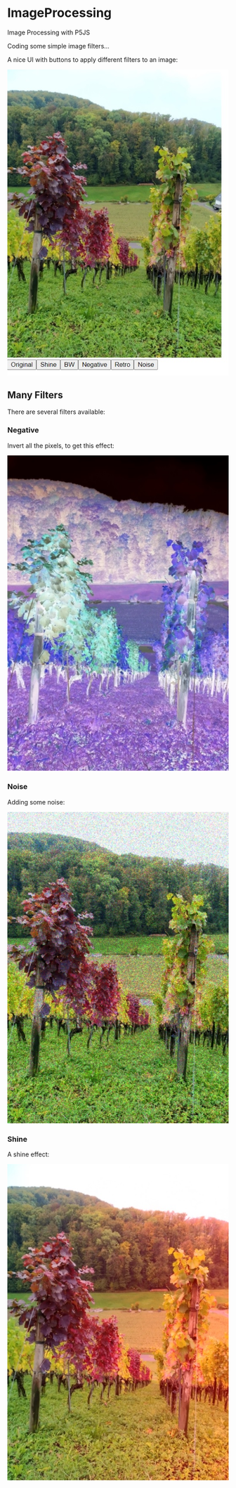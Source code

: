 # ImageProcessing

Image Processing with P5JS

Coding some simple image filters...

A nice UI with buttons to apply different filters to an image:

![User Interface](https://raw.githubusercontent.com/johnnyawesome/ImageProcessing/main/ImageProcessing/DemoImages/UI.jpg)

## Many Filters

There are several filters available:

### Negative

Invert all the pixels, to get this effect:

![Negative](https://raw.githubusercontent.com/johnnyawesome/ImageProcessing/main/ImageProcessing/DemoImages/Negative.jpg)

### Noise

Adding some noise:

![Noise](https://raw.githubusercontent.com/johnnyawesome/ImageProcessing/main/ImageProcessing/DemoImages/Noise.jpg)

### Shine

A shine effect:

![Shine](https://raw.githubusercontent.com/johnnyawesome/ImageProcessing/main/ImageProcessing/DemoImages/Shine.jpg)

